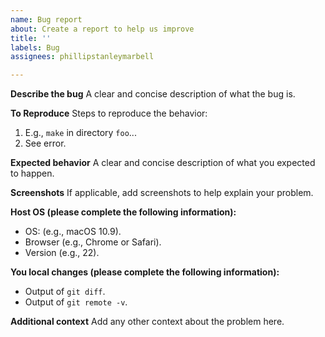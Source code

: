 ```yaml
---
name: Bug report
about: Create a report to help us improve
title: ''
labels: Bug
assignees: phillipstanleymarbell

---
```


**Describe the bug**
A clear and concise description of what the bug is.

**To Reproduce**
Steps to reproduce the behavior:
1. E.g., `make` in directory `foo`...
2. See error.

**Expected behavior**
A clear and concise description of what you expected to happen.

**Screenshots**
If applicable, add screenshots to help explain your problem.

**Host OS (please complete the following information):**
 - OS: (e.g., macOS 10.9).
 - Browser (e.g., Chrome or Safari).
 - Version (e.g., 22).

**You local changes (please complete the following information):**
 - Output of `git diff`.
- Output of `git remote -v`.

**Additional context**
Add any other context about the problem here.
